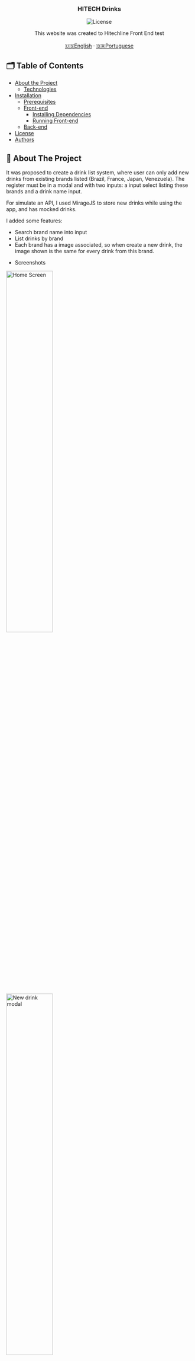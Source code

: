 <p align="center">

  <h3 align="center">HITECH Drinks</h3>

<p align="center">
  <img src="https://img.shields.io/static/v1?label=Lincense&message=MIT&color=0000ff " alt="License" />
</p>

<p align="center">
    This website was created to Hitechline Front End test
    <br />
    <br />
    <a href="README.md">🇺🇸English</a>
    ·
    <a href="README-pt.md">🇧🇷Portuguese</a>
  </p>
</p>

<!-- TABLE OF CONTENTS -->
## 🗂 Table of Contents

* [About the Project](#book-about-the-project)
  * [Technologies](#computer-technologies)
* [Installation](#bricks-installation)
  * [Prerequisites](#construction-prerequisites)
  * [Front-end](#lipstick-front-end)
    * [Installing Dependencies](#construction-installing-dependencies)
    * [Running Front-end](#arrow_forward-running-front-end)
  * [Back-end](#file_cabinet-back-end)
* [License](#page_facing_up-license)
* [Authors](#woman_technologist-author)

## :book: About The Project

It was proposed to create a drink list system, where user can only add new drinks from existing brands listed (Brazil, France, Japan, Venezuela). The register must be in a modal and with two inputs: a input select listing these brands and a drink name input.

For simulate an API, I used MirageJS to store new drinks while using the app, and has mocked drinks.

I added some features: 

- Search brand name into input
- List drinks by brand
- Each brand has a image associated, so when create a new drink, the image shown is the same for every drink from this brand.

* Screenshots

<img src='https://user-images.githubusercontent.com/62452619/144726073-40a42d74-23d3-4f86-91bd-7c63b5e6ad52.png' alt='Home Screen' width='50%' />
<img src='https://user-images.githubusercontent.com/62452619/144726071-b3ba0bfc-93ea-4be1-a4aa-48e7783e1ef9.png' alt='New drink modal' width='50%' />



### :computer: Technologies

* [TypeScript](https://www.typescriptlang.org)
* [React.js](https://reactjs.org/docs/getting-started.html)
* [Yarn](https://yarnpkg.com)
* [Axios](https://axios-http.com/docs/intro)
* [MirageJS](https://miragejs.com)

## :bricks: Installation

This project use [Node.js](https://nodejs.org/en/) and [Yarn](https://yarnpkg.com), you will need them to build its dependencies.

### :construction: Prerequisites

Clone this project repository:
```bash

$ git clone https://github.com/3salles/drinks-store.git

# Enter in `drinks-store` folder:

$ cd drinks-store
```

🚨 If you don't have git in your machine, you can install it [here](https://git-scm.com/downloads).

## :lipstick: Front-end

### :construction: Installing Dependencies

In drinks-store folder, install dependencies by the following command:

```bash
$ yarn install
```

### :arrow_forward: Running Front-end

Run the following command to see the application:

```bash
$ yarn start
```

The application will be available on `http://localhost:3000`.

## :page_facing_up: License

This project uses [MIT](https://github.com/3salles/user-crud/blob/main/LICENSE) license.

## :woman_technologist: Author

<p align="center">
  <a href="https://github.com/3salles"><img src="https://img.shields.io/badge/-Github-000?style=flat-square&logo=Github&logoColor=white&link=https://github.com/3salles" alt="Github" /></a>
  <a href="https://www.linkedin.com/in/beatriz-salles-b701a31a6/"><img src="https://img.shields.io/badge/-LinkedIn-blue?style=flat-square&logo=Linkedin&logoColor=white&link=https://www.linkedin.com/in/beatriz-salles-b701a31a6" alt="LinkendIn" /></a>
  <a href="mailto:beatrizsallesss@gmail.com"><img src="https://img.shields.io/badge/-Gmail-c14438?style=flat-square&logo=Gmail&logoColor=white&link=mailto:beatrizsallesss@gmail.com" alt="Gmail" /></a>
</p>

<p align="center">Developed with 💜 by Beatriz Salles</p>
